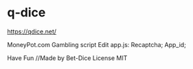 # q-dice
https://qdice.net/

MoneyPot.com Gambling script
Edit 
app.js:
Recaptcha;
App_id;


Have Fun
//Made by Bet-Dice License MIT
